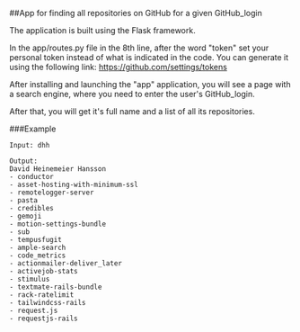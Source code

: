 ##App for finding all repositories on GitHub for a given GitHub_login

The application is built using the Flask framework. 

In the app/routes.py file in the 8th line, after the word "token" set your personal token instead of what is indicated in the code. You can generate it using the following link:
https://github.com/settings/tokens

After installing and launching the "app" application, you will see a page with a search engine, where you need to enter the user's GitHub_login. 

After that, you will get it's full name and a list of all its repositories.

###Example
```
Input: dhh

Output: 
David Heinemeier Hansson
- conductor
- asset-hosting-with-minimum-ssl
- remotelogger-server
- pasta
- credibles
- gemoji
- motion-settings-bundle
- sub
- tempusfugit
- ample-search
- code_metrics
- actionmailer-deliver_later
- activejob-stats
- stimulus
- textmate-rails-bundle
- rack-ratelimit
- tailwindcss-rails
- request.js
- requestjs-rails
```
